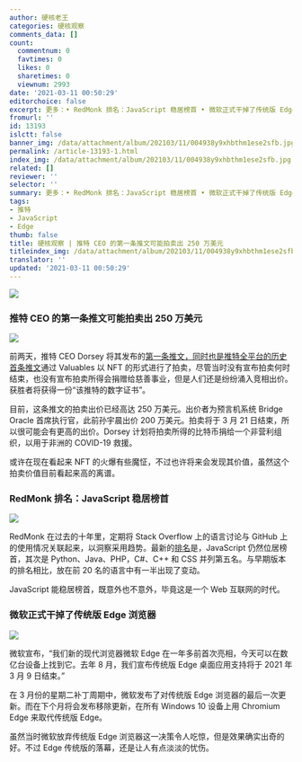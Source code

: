 ```yaml
---
author: 硬核老王
categories: 硬核观察
comments_data: []
count:
  commentnum: 0
  favtimes: 0
  likes: 0
  sharetimes: 0
  viewnum: 2993
date: '2021-03-11 00:50:29'
editorchoice: false
excerpt: 更多：• RedMonk 排名：JavaScript 稳居榜首 • 微软正式干掉了传统版 Edge 浏览器
fromurl: ''
id: 13193
islctt: false
banner_img: /data/attachment/album/202103/11/004938y9xhbthm1ese2sfb.jpg
permalink: /article-13193-1.html
index_img: /data/attachment/album/202103/11/004938y9xhbthm1ese2sfb.jpg
related: []
reviewer: ''
selector: ''
summary: 更多：• RedMonk 排名：JavaScript 稳居榜首 • 微软正式干掉了传统版 Edge 浏览器
tags:
- 推特
- JavaScript
- Edge
thumb: false
title: 硬核观察 | 推特 CEO 的第一条推文可能拍卖出 250 万美元
titleindex_img: /data/attachment/album/202103/11/004938y9xhbthm1ese2sfb.jpg
translator: ''
updated: '2021-03-11 00:50:29'
---
```


![](/data/attachment/album/202103/11/004938y9xhbthm1ese2sfb.jpg)


### 推特 CEO 的第一条推文可能拍卖出 250 万美元


![](/data/attachment/album/202103/11/004947ivnpfn27p51w63j3.jpg)


前两天，推特 CEO Dorsey 将其发布的[第一条推文，同时也是推特全平台的历史首条推文](https://twitter.com/jack/status/20 "https://twitter.com/jack/status/20")通过 Valuables 以 NFT 的形式进行了拍卖，尽管当时没有宣布拍卖何时结束，也没有宣布拍卖所得会捐赠给慈善事业，但是人们还是纷纷涌入竞相出价。获胜者将获得一份“该推特的数字证书”。


目前，这条推文的拍卖出价已经高达 250 万美元。出价者为预言机系统 Bridge Oracle 首席执行官，此前孙宇晨出价 200 万美元。拍卖将于 3 月 21 日结束，所以很可能会有更高的出价。Dorsey 计划将拍卖所得的比特币捐给一个非营利组织，以用于非洲的 COVID-19 救援。


或许在现在看起来 NFT 的火爆有些魔怔，不过也许将来会发现其价值，虽然这个拍卖价值目前看起来高的离谱。


### RedMonk 排名：JavaScript 稳居榜首


![](/data/attachment/album/202103/11/005002q6effe5uudzueeeo.jpg)


RedMonk 在过去的十年里，定期将 Stack Overflow 上的语言讨论与 GitHub 上的使用情况关联起来，以洞察采用趋势。最新的[排名](https://redmonk.com/sogrady/2021/03/01/language-rankings-1-21/ "https://redmonk.com/sogrady/2021/03/01/language-rankings-1-21/")是，JavaScript 仍然位居榜首，其次是 Python、Java、PHP，C#、C++ 和 CSS 并列第五名。与早期版本的排名相比，放在前 20 名的语言中有一半出现了变动。


JavaScript 能稳居榜首，既意外也不意外，毕竟这是一个 Web 互联网的时代。


### 微软正式干掉了传统版 Edge 浏览器


![](/data/attachment/album/202103/11/005016vk6jfkzkpkngnfig.jpg)


微软宣布，“我们新的现代浏览器微软 Edge 在一年多前首次亮相，今天可以在数亿台设备上找到它。去年 8 月，我们宣布传统版 Edge 桌面应用支持将于 2021 年 3 月 9 日结束。”


在 3 月份的星期二补丁周期中，微软发布了对传统版 Edge 浏览器的最后一次更新。而在下个月将会发布移除更新，在所有 Windows 10 设备上用 Chromium Edge 来取代传统版 Edge。


虽然当时微软放弃传统版 Edge 浏览器这一决策令人吃惊，但是效果确实出奇的好。不过 Edge 传统版的落幕，还是让人有点淡淡的忧伤。